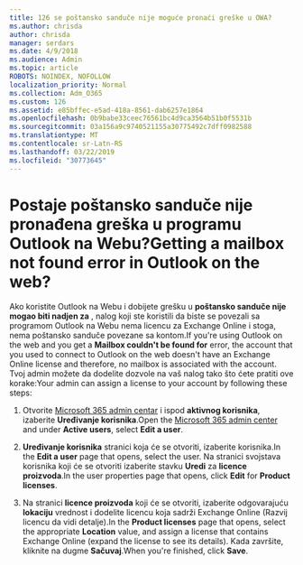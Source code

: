 ```yaml
---
title: 126 se poštansko sanduče nije moguće pronaći greške u OWA?
ms.author: chrisda
author: chrisda
manager: serdars
ms.date: 4/9/2018
ms.audience: Admin
ms.topic: article
ROBOTS: NOINDEX, NOFOLLOW
localization_priority: Normal
ms.collection: Adm_O365
ms.custom: 126
ms.assetid: e85bffec-e5ad-418a-8561-dab6257e1864
ms.openlocfilehash: 0b9babe33ceec76561bc4d9ca3564b51b0f5531b
ms.sourcegitcommit: 03a156a9c9740521155a30775492c7dff0982588
ms.translationtype: MT
ms.contentlocale: sr-Latn-RS
ms.lasthandoff: 03/22/2019
ms.locfileid: "30773645"
---
```

# <a name="getting-a-mailbox-not-found-error-in-outlook-on-the-web"></a><span data-ttu-id="6f54b-102">Postaje poštansko sanduče nije pronađena greška u programu Outlook na Webu?</span><span class="sxs-lookup"><span data-stu-id="6f54b-102">Getting a mailbox not found error in Outlook on the web?</span></span>

<span data-ttu-id="6f54b-103">Ako koristite Outlook na Webu i dobijete grešku u **poštansko sanduče nije mogao biti nadjen za** , nalog koji ste koristili da biste se povezali sa programom Outlook na Webu nema licencu za Exchange Online i stoga, nema poštansko sanduče povezane sa kontom.</span><span class="sxs-lookup"><span data-stu-id="6f54b-103">If you're using Outlook on the web and you get a **Mailbox couldn't be found for** error, the account that you used to connect to Outlook on the web doesn't have an Exchange Online license and therefore, no mailbox is associated with the account.</span></span> <span data-ttu-id="6f54b-104">Tvoj admin možete da dodelite dozvole na vaš nalog tako što ćete pratiti ove korake:</span><span class="sxs-lookup"><span data-stu-id="6f54b-104">Your admin can assign a license to your account by following these steps:</span></span> 
  
1. <span data-ttu-id="6f54b-105">Otvorite [Microsoft 365 admin centar](https://portal.office.com/adminportal/home#/homepage) i ispod **aktivnog korisnika**, izaberite **Uređivanje korisnika**.</span><span class="sxs-lookup"><span data-stu-id="6f54b-105">Open the [Microsoft 365 admin center](https://portal.office.com/adminportal/home#/homepage) and under **Active users**, select **Edit a user**.</span></span>
    
2. <span data-ttu-id="6f54b-106">**Uređivanje korisnika** stranici koja će se otvoriti, izaberite korisnika.</span><span class="sxs-lookup"><span data-stu-id="6f54b-106">In the **Edit a user** page that opens, select the user.</span></span> <span data-ttu-id="6f54b-107">Na stranici svojstava korisnika koji će se otvoriti izaberite stavku **Uredi** za **licence proizvoda**.</span><span class="sxs-lookup"><span data-stu-id="6f54b-107">In the user properties page that opens, click **Edit** for **Product licenses**.</span></span>
    
3. <span data-ttu-id="6f54b-108">Na stranici **licence proizvoda** koji će se otvoriti, izaberite odgovarajuću **lokaciju** vrednost i dodelite licencu koja sadrži Exchange Online (Razvij licencu da vidi detalje).</span><span class="sxs-lookup"><span data-stu-id="6f54b-108">In the **Product licenses** page that opens, select the appropriate **Location** value, and assign a license that contains Exchange Online (expand the license to see its details).</span></span> <span data-ttu-id="6f54b-109">Kada završite, kliknite na dugme **Sačuvaj**.</span><span class="sxs-lookup"><span data-stu-id="6f54b-109">When you're finished, click **Save**.</span></span>
    

